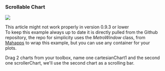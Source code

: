 ﻿<h3 class="important-tittle">Scrollable Chart</h3>

<div class="text-center">
    <img src="https://raw.githubusercontent.com/Live-Charts/WebSiteDocs/master/v1/Scrollable/Images/scrollable.gif" />
</div>

<uses-geared></uses-geared>

<div class="doc-alert">
    This article might not work properly in version 0.9.3 or lower
</div>

<div class="doc-alert">
    To keep this example always up to date it is directly pulled from the Github repository, the
    repo for simplicity uses the <i>MetroWindow</i> class, from <a href="http://mahapps.com/">Mahapps</a> to wrap this example, but you can use any
    container for your plots.
</div>

<p>
    Drag 2 charts from your toolbox, name one cartesianChart1 and the second one scrollerChart, we'll use the second chart as a scrolling bar.
</p>

```{wf,!https://raw.githubusercontent.com/Live-Charts/GearedExamples/master/WinForms/ScrollableChart/ScrollableViewModel.cs}

```

```{wf,!https://raw.githubusercontent.com/Live-Charts/GearedExamples/master/WinForms/ScrollableChart/ScrollableExample.cs}

```

```{wpf,!https://raw.githubusercontent.com/Live-Charts/GearedExamples/master/Wpf/Scrollable/ScrollableView.xaml}

```

```{wpf,!https://raw.githubusercontent.com/Live-Charts/GearedExamples/master/Wpf/Scrollable/ScrollableView.xaml.cs}

```


